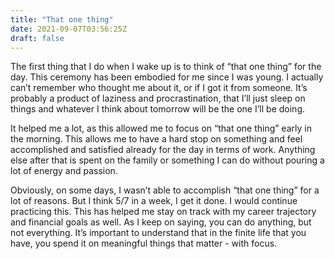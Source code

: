 ```yaml
---
title: "That one thing"
date: 2021-09-07T03:56:25Z
draft: false
---
```


The first thing that I do when I wake up is to think of “that one thing” for the day. This ceremony has been embodied for me since I was young. I actually can’t remember who thought me about it, or if I got it from someone. It’s probably a product of laziness and procrastination, that I’ll just sleep on things and whatever I think about tomorrow will be the one I’ll be doing.

It helped me a lot, as this allowed me to focus on “that one thing” early in the morning. This allows me to have a hard stop on something and feel accomplished and satisfied already for the day in terms of work. Anything else after that is spent on the family or something I can do without pouring a lot of energy and passion. 

Obviously, on some days, I wasn’t able to accomplish “that one thing” for a lot of reasons. But I think 5/7 in a week, I get it done. I would continue practicing this. This has helped me stay on track with my career trajectory and financial goals as well. As I keep on saying, you can do anything, but not everything. It’s important to understand that in the finite life that you have, you spend it on meaningful things that matter - with focus. 